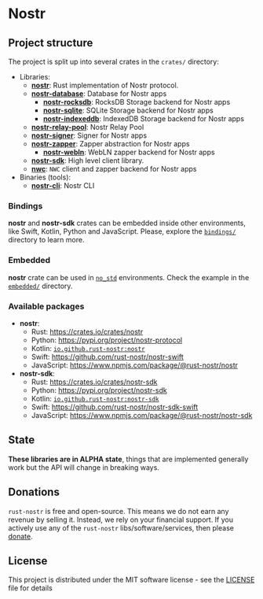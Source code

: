 # Nostr

## Project structure

The project is split up into several crates in the `crates/` directory:

* Libraries:
    * [**nostr**](./crates/nostr/): Rust implementation of Nostr protocol.
    * [**nostr-database**](./crates/nostr-database/): Database for Nostr apps
        * [**nostr-rocksdb**](./crates/nostr-rocksdb/): RocksDB Storage backend for Nostr apps
        * [**nostr-sqlite**](./crates/nostr-sqlite/): SQLite Storage backend for Nostr apps
        * [**nostr-indexeddb**](./crates/nostr-indexeddb/): IndexedDB Storage backend for Nostr apps
    * [**nostr-relay-pool**](./crates/nostr-relay-pool/): Nostr Relay Pool
    * [**nostr-signer**](./crates/nostr-signer/): Signer for Nostr apps
    * [**nostr-zapper**](./crates/nostr-zapper/): Zapper abstraction for Nostr apps
        * [**nostr-webln**](./crates/nostr-webln/): WebLN zapper backend for Nostr apps
    * [**nostr-sdk**](./crates/nostr-sdk/): High level client library.
    * [**nwc**](./crates/nwc/): `NWC` client and zapper backend for Nostr apps
* Binaries (tools):
    * [**nostr-cli**](./crates/nostr-cli/): Nostr CLI

### Bindings

**nostr** and **nostr-sdk** crates can be embedded inside other environments, like Swift, Kotlin, Python and JavaScript. 
Please, explore the [`bindings/`](./bindings/) directory to learn more.

### Embedded

**nostr** crate can be used in [`no_std`](https://docs.rust-embedded.org/book/intro/no-std.html) environments. 
Check the example in the [`embedded/`](./crates/nostr/examples/embedded/) directory.

### Available packages

* **nostr**:
    * Rust: https://crates.io/crates/nostr
    * Python: https://pypi.org/project/nostr-protocol
    * Kotlin: [`io.github.rust-nostr:nostr`](https://central.sonatype.com/artifact/io.github.rust-nostr/nostr/)
    * Swift: https://github.com/rust-nostr/nostr-swift
    * JavaScript: https://www.npmjs.com/package/@rust-nostr/nostr
* **nostr-sdk**:
    * Rust: https://crates.io/crates/nostr-sdk
    * Python: https://pypi.org/project/nostr-sdk
    * Kotlin: [`io.github.rust-nostr:nostr-sdk`](https://central.sonatype.com/artifact/io.github.rust-nostr/nostr-sdk/)
    * Swift: https://github.com/rust-nostr/nostr-sdk-swift
    * JavaScript: https://www.npmjs.com/package/@rust-nostr/nostr-sdk

## State

**These libraries are in ALPHA state**, things that are implemented generally work but the API will change in breaking ways.

## Donations

`rust-nostr` is free and open-source. This means we do not earn any revenue by selling it. Instead, we rely on your financial support. If you actively use any of the `rust-nostr` libs/software/services, then please [donate](https://rust-nostr.org/donate).

## License

This project is distributed under the MIT software license - see the [LICENSE](LICENSE) file for details